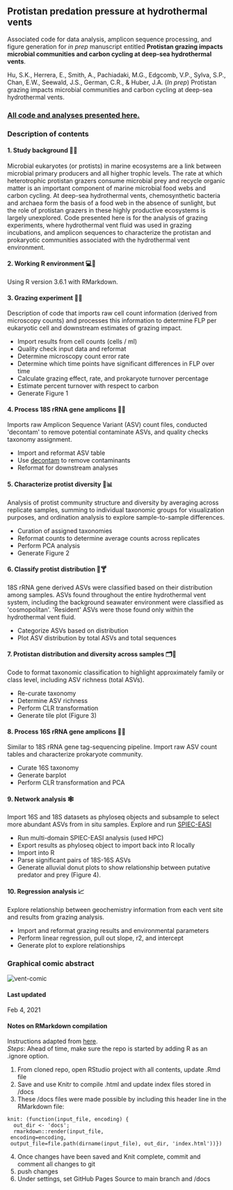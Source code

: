 ## Protistan predation pressure at hydrothermal vents

Associated code for data analysis, amplicon sequence processing, and figure generation for _in prep_ manuscript entitled **Protistan grazing impacts microbial communities and carbon cycling at deep-sea hydrothermal vents**.   

Hu, S.K., Herrera, E., Smith, A., Pachiadaki, M.G., Edgcomb, V.P., Sylva, S.P., Chan, E.W., Seewald, J.S., German, C.R., & Huber, J.A. (_In prep_) Protistan grazing impacts microbial communities and carbon cycling at deep-sea hydrothermal vents.   


### [All code and analyses presented here.](https://shu251.github.io/protist-gordaridge-2021/)

### Description of contents

#### 1. Study background :ocean::volcano:

Microbial eukaryotes (or protists) in marine ecosystems are a link between microbial primary producers and all higher trophic levels. The rate at which heterotrophic protistan grazers consume microbial prey and recycle organic matter is an important component of marine microbial food webs and carbon cycling. At deep-sea hydrothermal vents, chemosynthetic bacteria and archaea form the basis of a food web in the absence of sunlight, but the role of protistan grazers in these highly productive ecosystems is largely unexplored.
Code presented here is for the analysis of grazing experiments, where hydrothermal vent fluid was used in grazing incubations, and amplicon sequences to characterize the protistan and prokaryotic communities associated with the hydrothermal vent environment.

#### 2. Working R environment :computer::yarn:

Using R version 3.6.1 with RMarkdown.

#### 3. Grazing experiment :test_tube::microscope:

Description of code that imports raw cell count information (derived from microscopy counts) and processes this information to determine FLP per eukaryotic cell and downstream estimates of grazing impact.

* Import results from cell counts (cells / ml)
* Quality check input data and reformat
* Determine microscopy count error rate
* Determine which time points have significant differences in FLP over time
* Calculate grazing effect, rate, and prokaryote turnover percentage
* Estimate percent turnover with respect to carbon
* Generate Figure 1

#### 4. Process 18S rRNA gene amplicons :dna::soap:

Imports raw Amplicon Sequence Variant (ASV) count files, conducted 'decontam' to remove potential contaminate ASVs, and quality checks taxonomy assignment.

* Import and reformat ASV table
* Use [decontam](https://microbiomejournal.biomedcentral.com/articles/10.1186/s40168-018-0605-2) to remove contaminants
* Reformat for downstream analyses

#### 5. Characterize protist diversity :toolbox::bar_chart:

Analysis of protist community structure and diversity by averaging across replicate samples, summing to individual taxonomic groups for visualization purposes, and ordination analysis to explore sample-to-sample differences.

* Curation of assigned taxonomies
* Reformat counts to determine average counts across replicates
* Perform PCA analysis
* Generate Figure 2


#### 6. Classify protist distribution :ocean::cocktail:

18S rRNA gene derived ASVs were classified based on their distribution among samples. ASVs found throughout the entire hydrothermal vent system, including the background seawater environment were classified as 'cosmopolitan'. 'Resident' ASVs were those found only within the hydrothermal vent fluid.

* Categorize ASVs based on distribution
* Plot ASV distribution by total ASVs and total sequences

#### 7. Protistan distribution and diversity across samples :card_index_dividers::ocean:
Code to format taxonomic classification to highlight approximately family or class level, including ASV richness (total ASVs).

* Re-curate taxonomy
* Determine ASV richness
* Perform CLR transformation
* Generate tile plot (Figure 3)

#### 8. Process 16S rRNA gene amplicons :microbe::dna:
Similar to 18S rRNA gene tag-sequencing pipeline. Import raw ASV count tables and characterize prokaryote community.

* Curate 16S taxonomy
* Generate barplot
* Perform CLR transformation and PCA

#### 9. Network analysis :spider_web:

Import 16S and 18S datasets as phyloseq objects and subsample to select more abundant ASVs from in situ samples. Explore and run [SPIEC-EASI](https://github.com/zdk123/SpiecEasi)

* Run multi-domain SPIEC-EASI analysis (used HPC)
* Export results as phyloseq object to import back into R locally
* Import into R
* Parse significant pairs of 18S-16S ASVs
* Generate alluvial donut plots to show relationship between putative predator and prey (Figure 4).

#### 10. Regression analysis :chart_with_upwards_trend:

Explore relationship between geochemistry information from each vent site and results from grazing analysis.

* Import and reformat grazing results and environmental parameters
* Perform linear regression, pull out slope, r2, and intercept
* Generate plot to explore relationships

### Graphical comic abstract
![vent-comic](figs/GR-comic-protistsession.jpg)


#### Last updated
Feb 4, 2021


#### Notes on RMarkdown compilation

Instructions adapted from [here](https://resources.github.com/whitepapers/github-and-rstudio/).   
_Steps_:
Ahead of time, make sure the repo is started by adding R as an .ignore option.
1. From cloned repo, open RStudio project with all contents, update .Rmd file
2. Save and use Knitr to compile .html and update index files stored in /docs
3. These /docs files were made possible by including this header line in the RMarkdown file:
```
knit: (function(input_file, encoding) {
  out_dir <- 'docs';
  rmarkdown::render(input_file,
 encoding=encoding,
 output_file=file.path(dirname(input_file), out_dir, 'index.html'))})
```
4. Once changes have been saved and Knit complete, commit and comment all changes to git
5. push changes
6. Under settings, set GitHub Pages Source to main branch and /docs
